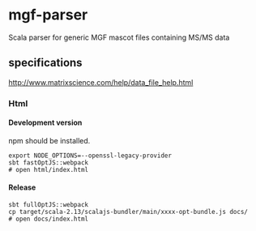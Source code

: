 # mgf-parser
Scala parser for generic MGF mascot files containing MS/MS data


## specifications

http://www.matrixscience.com/help/data_file_help.html

### Html

#### Development version

npm should be installed.

```shell 
export NODE_OPTIONS=--openssl-legacy-provider
sbt fastOptJS::webpack
# open html/index.html
```

#### Release

```shell 
sbt fullOptJS::webpack
cp target/scala-2.13/scalajs-bundler/main/xxxx-opt-bundle.js docs/
# open docs/index.html
```
